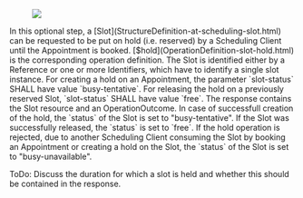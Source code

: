 <figure><img src="interactions/hold-slot.svg"></figure>
In this optional step, a [Slot](StructureDefinition-at-scheduling-slot.html) can be requested to be put on hold (i.e. reserved) by a Scheduling Client until the Appointment is booked. [$hold](OperationDefinition-slot-hold.html) is the corresponding operation definition. The Slot is identified either by a Reference or one or more Identifiers, which have to identify a single slot instance. For creating a hold on an Appointment, the parameter `slot-status` SHALL have value `busy-tentative`. For releasing the hold on a previously reserved Slot, `slot-status` SHALL have value `free`. The response contains the Slot resource and an OperationOutcome. In case of successfull creation of the hold, the `status` of the Slot is set to "busy-tentative". If the Slot was successfully released, the `status` is set to `free`. If the hold operation is rejected, due to another Scheduling Client consuming the Slot by booking an Appointment or creating a hold on the Slot, the `status` of the Slot is set to "busy-unavailable".

ToDo: Discuss the duration for which a slot is held and whether this should be contained in the response.
